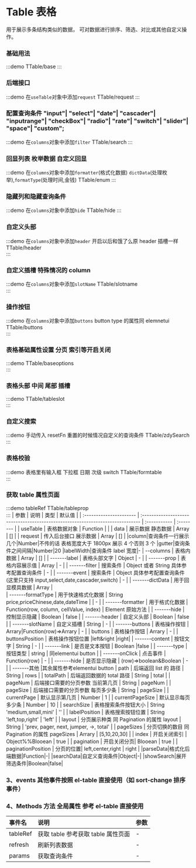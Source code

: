 # Table 表格

用于展示多条结构类似的数据， 可对数据进行排序、筛选、对比或其他自定义操作。

### 基础用法

:::demo
TTable/base
:::

### 后端接口

:::demo 在`useTable`对象中添加`request`
TTable/request
:::

### 配置查询条件 "input"| "select"| "date"| "cascader"| "inputrange"| "checkBox"| "radio"| "rate"| "switch"| "slider"| "space"| "custom";

:::demo 在`columns`对象中添加`filter`
TTable/search
:::

### 回显列表 枚举数据 自定义回显

:::demo 在`columns`对象中添加`formatter`(格式化数据) `dictData`(处理枚举),`formatType`(处理时间,金钱)
TTable/enum
:::

### 隐藏列和隐藏查询条件

:::demo 在`columns`对象中添加`hide`
TTable/hide
:::

### 自定义头部

:::demo 在`columns`对象中添加`header` 开启以后和饿了么原 header 插槽一样
TTable/header  
:::

### 自定义插槽 特殊情况的 column

:::demo 在`columns`对象中添加`slotName`
TTable/slotname  
:::

### 操作按钮

:::demo 在`columns`对象中添加`buttons` button type 的属性同 elemnetui
TTable/buttons  
:::

### 表格基础属性设置 分页 索引等开启关闭

:::demo
TTable/baseoptions  
:::

### 表格头部 中间 尾部 插槽

:::demo
TTable/tableslot  
:::

### 自定义搜索

:::demo 手动传入 resetFn 重置的时候情况自定义的查询条件
TTable/zdySearch  
:::

### 表格校验

:::demo 表格里有输入框 下拉框 日期 次级 switch
TTable/formtable  
:::

### 获取 table 属性页面

:::demo tableRef
TTable/tableprop  
:::
| 参数 | 说明 | 类型 | 默认值 |
| :---------------------- | :----------------------------------------------------------------------------- | :----------- | :-------- |
| useTable | 表格数据对象 | Function | |
| data | 展示数据 静态数据 | Array | [] |
| request | 传入后台接口 展示数据 | Array | [] |
|column|查询条件一行展示几个|Number|不传的话 表格宽度大于 1800px 展示 4 个否则 3 个
|gutter|查询条件之间间隔|Number|20
|labelWidth|查询条件 label 宽度|-
| --columns | 表格内数据 | Array | [] |
| -------label | 表格头部文字 | Object | - |
| -------prop | 表格内容展示值 | Array | - |
| -------filter | 搜索条件 | Object 或者 String 具体参考配置查询条件 | - |
| -------event | 搜索条件 | Object 具体参考配置查询条件(这里只支持 input,select,date,cascader,switch) | - |
| -------dictData | 用于回显模具数据 | Array |  
| -------formatType | 用于快速格式化数据 | String price,priceChinese,date,dateTime | | - |
| -------formatter | 用于格式化数据 | Function(row, column, cellValue, index) | Element 原始方法 |
| -------hide | 控制显示隐藏 | Boolean | false |
| -------header | 自定义头部 | Boolean | false |
| -------slotName | 自定义插槽 | String | - |
| -------buttons | 表格操作按钮 | Arrary|Function(row)=>Arrary | - |
| buttons | 表格操作按钮 | Arrary | - |
| buttonsPosition | 表格操作按钮位置 |left&right |right|
| -------content | 按钮文字 | String | - |
| -------link | 是否是文本按钮 | Boolean |false |
| -------type | 按钮类型 | string | 同elementui button |
| -------onClick | 点击事件 | Function(row) | - |
| -------hide | 是否显示隐藏 | (row)=>boolean&Boolean | - |
| -------其他 |其余属性参考elementui button
| path | 后端返回 list 的 路径 | String | rows |
| totalPath | 后端返回数据的 total 路径 | String | total |
| pageNum | 后端接口需要的分页参数 当前第几页 | String | pageNum |
| pageSize | 后端接口需要的分页参数 每页多少条 | String | pageSize |
| currentPage | 默认显示第几页 | Number | 1 |
| currentPageSize | 默认显示每页多少条 | Number | 10 |
| searchSize | 表格搜索条件按钮大小 | String 'medium,small,mini' | '' |
| labelPosition | 表格搜索按钮位置 | String 'left,top,right' | 'left' |
| layout | 分页展示种类 同 Pagination 的属性 layout | String | 'prev, pager, next, jumper, ->, total' |
| pageSizes | 分页切换的数目 同 Pagination 的属性 pageSizes | Arrary | [5,10,20,30] |
| index | 开启关闭索引 | Object%%Blooean | true |
| pagination | 开启关闭分页| Blooean | true |
| paginationPosition | 分页的位置| left,center,right | right |
|parseData|格式化后端数据|Function|-|
|searchData|自定义查询条件|Object|-|
|showSearch|展开筛选条件|Boolean|false|

### 3、events 其他事件按照 el-table 直接使用（如 sort-change 排序事件）

### 4、Methods 方法 全局属性 参考 el-table 直接使用

| 事件名   | 说明                               | 参数 |
| :------- | :--------------------------------- | :--- |
| tableRef | 获取 table 参考获取 table 属性页面 | -    |
| refresh  | 刷新列表数据                       | -    |
| params   | 获取查询条件                       | -    |
